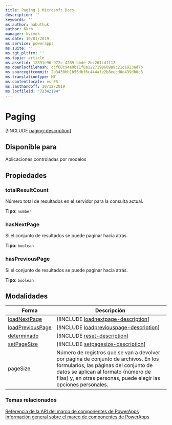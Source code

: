 ```yaml
---
title: Paging | Microsoft Docs
description: ''
keywords: ''
ms.author: nabuthuk
author: Nkrb
manager: kvivek
ms.date: 10/01/2019
ms.service: powerapps
ms.suite: ''
ms.tgt_pltfrm: ''
ms.topic: article
ms.assetid: 12891e96-972c-4289-bbde-2bc261cd1f12
ms.openlocfilehash: ccf68c94e0b11f8a1227199609a9c21c1923ad7b
ms.sourcegitcommit: 2a3430bb1b56dbf6c444afe2b8eecd0e499db0c3
ms.translationtype: MT
ms.contentlocale: es-ES
ms.lasthandoff: 10/12/2019
ms.locfileid: "72342194"
---
```

# <a name="paging"></a>Paging

[!INCLUDE [paging-description](includes/paging-description.md)]

## <a name="available-for"></a>Disponible para 

Aplicaciones controladas por modelos

## <a name="properties"></a>Propiedades

### <a name="totalresultcount"></a>totalResultCount

Número total de resultados en el servidor para la consulta actual.

**Tipo**: `number`

### <a name="hasnextpage"></a>hasNextPage

Si el conjunto de resultados se puede paginar hacia atrás.

**Tipo**: `boolean`

### <a name="haspreviouspage"></a>hasPreviousPage

Si el conjunto de resultados se puede paginar hacia atrás.

**Tipo**: `boolean`

## <a name="methods"></a>Modalidades

|Forma | Descripción |
| ------|-------------|
|[loadNextPage](paging/loadnextpage.md)|[!INCLUDE [loadnextpage-description](paging/includes/loadnextpage-description.md)]|
|[loadPreviousPage](paging/loadpreviouspage.md)|[!INCLUDE [loadpreviouspage-description](paging/includes/loadpreviouspage-description.md)]|
|[determinado](paging/reset.md)|[!INCLUDE [reset-description](paging/includes/reset-description.md)]|
|[setPageSize](paging/setpagesize.md)|[!INCLUDE [setpagesize-description](paging/includes/setpagesize-description.md)]|
|pageSize|Número de registros que se van a devolver por página de conjunto de archivos. En los formularios, las páginas del conjunto de datos se aplican al formato (número de filas) y, en otras personas, puede elegir las opciones personales.|


### <a name="related-topics"></a>Temas relacionados

[Referencia de la API del marco de componentes de PowerApps](../reference/index.md)<br/>
[Información general sobre el marco de componentes de PowerApps](../overview.md)